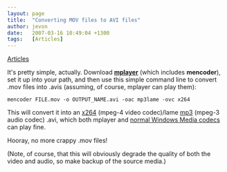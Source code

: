 ```yaml
---
layout: page
title:  "Converting MOV files to AVI files"
author: jevon
date:   2007-03-16 10:49:04 +1300
tags:   [Articles]
---
```


[Articles](Articles.md)

It's pretty simple, actually. Download **<a href="http://www.mplayerhq.hu">mplayer</a>** (which includes **mencoder**), set it up into your path, and then use this simple command line to convert .mov files into .avis (assuming, of course, mplayer can play them):

`mencoder FILE.mov -o OUTPUT_NAME.avi -oac mp3lame -ovc x264`

This will convert it into an [x264](x264.md) (mpeg-4 video codec)/lame [mp3](mp3.md) (mpeg-3 audio codec) .avi, which both mplayer and <a href="http://www.free-codecs.com/FFDShow_download.htm">normal Windows Media codecs</a> can play fine.

Hooray, no more crappy .mov files!

(Note, of course, that this will obviously degrade the quality of both the video and audio, so make backup of the source media.)
